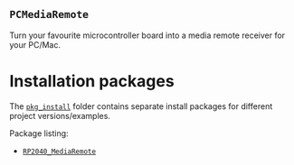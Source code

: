 ## `PCMediaRemote`
<!----------------------------------------------------------------------------->
Turn your favourite microcontroller board into a media remote receiver for your PC/Mac.

# Installation packages
<!----------------------------------------------------------------------------->
The [`pkg_install`](pkg_install/) folder contains separate install packages for different
project versions/examples.

Package listing:
- [`RP2040_MediaRemote`](pkg_install/RP2040_MediaRemote/1-ABOUT.md)
